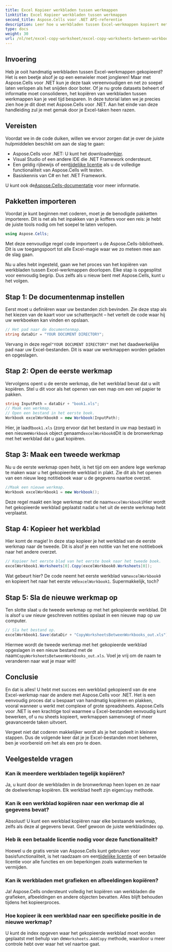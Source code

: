 ```yaml
---
title: Excel Kopieer werkbladen tussen werkmappen
linktitle: Excel Kopieer werkbladen tussen werkmappen
second_title: Aspose.Cells voor .NET API-referentie
description: Leer hoe u werkbladen tussen Excel-werkmappen kopieert met Aspose.Cells voor .NET. Een stapsgewijze handleiding met codevoorbeelden om uw spreadsheetbeheer te stroomlijnen.
type: docs
weight: 30
url: /nl/net/excel-copy-worksheet/excel-copy-worksheets-between-workbooks/
---
```

## Invoering

Heb je ooit handmatig werkbladen tussen Excel-werkmappen gekopieerd? Het is een beetje alsof je op een eenwieler moet jongleren! Maar met Aspose.Cells voor .NET kun je deze taak vereenvoudigen en net zo soepel laten verlopen als het snijden door boter. Of je nu grote datasets beheert of informatie moet consolideren, het kopiëren van werkbladen tussen werkmappen kan je veel tijd besparen. In deze tutorial laten we je precies zien hoe je dit doet met Aspose.Cells voor .NET. Aan het einde van deze handleiding zul je met gemak door je Excel-taken heen razen.

## Vereisten

Voordat we in de code duiken, willen we ervoor zorgen dat je over de juiste hulpmiddelen beschikt om aan de slag te gaan:

- Aspose.Cells voor .NET: U kunt het downloaden[hier](https://releases.aspose.com/cells/net/).
- Visual Studio of een andere IDE die .NET Framework ondersteunt.
-  Een geldig rijbewijs of een[tijdelijke licentie](https://purchase.aspose.com/temporary-license/) als u de volledige functionaliteit van Aspose.Cells wilt testen.
- Basiskennis van C# en het .NET Framework.

 U kunt ook de[Aspose.Cells-documentatie](https://reference.aspose.com/cells/net/) voor meer informatie.

## Pakketten importeren

Voordat je kunt beginnen met coderen, moet je de benodigde pakketten importeren. Dit is net als het inpakken van je koffers voor een reis: je hebt de juiste tools nodig om het soepel te laten verlopen.

```csharp
using Aspose.Cells;
```

Met deze eenvoudige regel code importeert u de Aspose.Cells-bibliotheek. Dit is uw toegangspoort tot alle Excel-magie waar we zo meteen mee aan de slag gaan.


Nu u alles hebt ingesteld, gaan we het proces van het kopiëren van werkbladen tussen Excel-werkmappen doorlopen. Elke stap is opgesplitst voor eenvoudig begrip. Dus zelfs als u nieuw bent met Aspose.Cells, kunt u het volgen.

## Stap 1: De documentenmap instellen

Eerst moet u definiëren waar uw bestanden zich bevinden. Zie deze stap als het kiezen van de kaart voor uw schattenjacht – het vertelt de code waar hij uw werkboeken kan vinden en opslaan.

```csharp
// Het pad naar de documentenmap.
string dataDir = "YOUR DOCUMENT DIRECTORY";
```

 Vervang in deze regel`"YOUR DOCUMENT DIRECTORY"` met het daadwerkelijke pad naar uw Excel-bestanden. Dit is waar uw werkmappen worden geladen en opgeslagen.

## Stap 2: Open de eerste werkmap

Vervolgens opent u de eerste werkmap, die het werkblad bevat dat u wilt kopiëren. Stel u dit voor als het openen van een map om een vel papier te pakken.

```csharp
string InputPath = dataDir + "book1.xls";
// Maak een werkmap.
// Open een bestand in het eerste boek.
Workbook excelWorkbook0 = new Workbook(InputPath);
```

 Hier, je laadt`book1.xls` (zorg ervoor dat het bestand in uw map bestaat) in een nieuwe`Workbook` object genaamd`excelWorkbook0`Dit is de bronwerkmap met het werkblad dat u gaat kopiëren.

## Stap 3: Maak een tweede werkmap

Nu u de eerste werkmap open hebt, is het tijd om een andere lege werkmap te maken waar u het gekopieerde werkblad in plakt. Zie dit als het openen van een nieuw leeg notitieboek waar u de gegevens naartoe overzet.

```csharp
//Maak een nieuwe werkmap.
Workbook excelWorkbook1 = new Workbook();
```

 Deze regel maakt een lege werkmap met de naam`excelWorkbook1`Hier wordt het gekopieerde werkblad geplaatst nadat u het uit de eerste werkmap hebt verplaatst.

## Stap 4: Kopieer het werkblad

Hier komt de magie! In deze stap kopieer je het werkblad van de eerste werkmap naar de tweede. Dit is alsof je een notitie van het ene notitieboek naar het andere overzet.

```csharp
// Kopieer het eerste blad van het eerste boek naar het tweede boek.
excelWorkbook1.Worksheets[0].Copy(excelWorkbook0.Worksheets[0]);
```

 Wat gebeurt hier? De code neemt het eerste werkblad van`excelWorkbook0` en kopieert het naar het eerste vel`excelWorkbook1`. Supermakkelijk, toch?

## Stap 5: Sla de nieuwe werkmap op

Ten slotte slaat u de tweede werkmap op met het gekopieerde werkblad. Dit is alsof u uw nieuw geschreven notities opslaat in een nieuwe map op uw computer.

```csharp
// Sla het bestand op.
excelWorkbook1.Save(dataDir + "CopyWorksheetsBetweenWorkbooks_out.xls");
```

 Hiermee wordt de tweede werkmap met het gekopieerde werkblad opgeslagen in een nieuw bestand met de naam`CopyWorksheetsBetweenWorkbooks_out.xls`. Voel je vrij om de naam te veranderen naar wat je maar wilt!

## Conclusie

En dat is alles! U hebt met succes een werkblad gekopieerd van de ene Excel-werkmap naar de andere met Aspose.Cells voor .NET. Het is een eenvoudig proces dat u bespaart van handmatig kopiëren en plakken, vooral wanneer u werkt met complexe of grote spreadsheets. Aspose.Cells voor .NET is een krachtige tool waarmee u Excel-bestanden eenvoudig kunt bewerken, of u nu sheets kopieert, werkmappen samenvoegt of meer geavanceerde taken uitvoert.

Vergeet niet dat coderen makkelijker wordt als je het opdeelt in kleinere stappen. Dus de volgende keer dat je je Excel-bestanden moet beheren, ben je voorbereid om het als een pro te doen.

## Veelgestelde vragen

### Kan ik meerdere werkbladen tegelijk kopiëren?

 Ja, u kunt door de werkbladen in de bronwerkmap heen lopen en ze naar de doelwerkmap kopiëren. Elk werkblad heeft zijn eigen`Copy` methode.

### Kan ik een werkblad kopiëren naar een werkmap die al gegevens bevat?

Absoluut! U kunt een werkblad kopiëren naar elke bestaande werkmap, zelfs als deze al gegevens bevat. Geef gewoon de juiste werkbladindex op.

### Heb ik een betaalde licentie nodig voor deze functionaliteit?

 Hoewel u de gratis versie van Aspose.Cells kunt gebruiken voor basisfunctionaliteit, is het raadzaam om een[tijdelijke licentie](https://purchase.aspose.com/temporary-license/) of een betaalde licentie voor alle functies en om beperkingen zoals watermerken te vermijden.

### Kan ik werkbladen met grafieken en afbeeldingen kopiëren?

Ja! Aspose.Cells ondersteunt volledig het kopiëren van werkbladen die grafieken, afbeeldingen en andere objecten bevatten. Alles blijft behouden tijdens het kopieerproces.

### Hoe kopieer ik een werkblad naar een specifieke positie in de nieuwe werkmap?

 U kunt de index opgeven waar het gekopieerde werkblad moet worden geplaatst met behulp van de`Worksheets.AddCopy` methode, waardoor u meer controle hebt over waar het vel naartoe gaat.